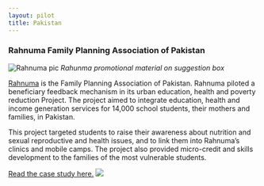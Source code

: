 ```yaml
---
layout: pilot
title: Pakistan
---
```


### Rahnuma Family Planning Association of Pakistan

![Rahnuma pic]({{site.baseurl}}/public/img/Pakistan/Pakistanpic.jpg)
*Rahunma promotional material on suggestion box*

[Rahnuma](http://www.fpapak.org) is the Family Planning Association of Pakistan. Rahnuma piloted a beneficiary feedback mechanism in its urban education, health and poverty reduction Project. The project aimed to integrate education, health and income generation services for 14,000 school students, their mothers and families, in Pakistan.

This project targeted students to raise their awareness about nutrition and sexual reproductive and health issues, and to link them into Rahnuma’s clinics and mobile camps. The project also provided micro-credit and skills development to the families of the most vulnerable students.

[Read the case study here.](http://cdn.worldvision.org.uk/files/9614/6056/3517/Pakistan1.pdf)
<img style="margin:auto" src="{{site.baseurl}}/public/img/logos/partner/rahnuma.png">
